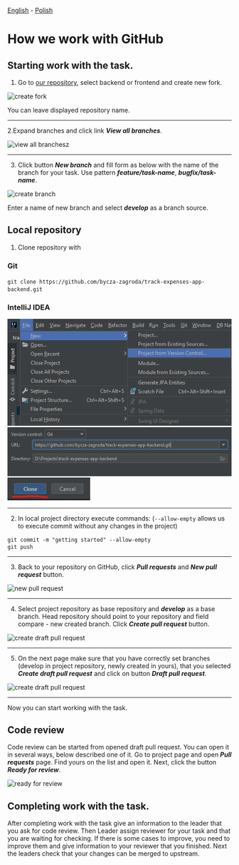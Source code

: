 [<ins>English</ins>](GITHUB_WORK.md) - [Polish](GITHUB_WORK.pl.md)

# How we work with GitHub

## Starting work with the task.

1. Go to [our repository](https://github.com/bycza-zagroda/), select backend or frontend and create new fork.

![create fork](images/img001_create_fork.png)

You can leave displayed repository name.

---

2.Expand branches and click link **_View all branches_**.

![view all branchesz](images/img002_switch_branch.png)

---

3. Click button **_New branch_** and fill form as below with the name of the branch for your task. Use pattern **_feature/task-name_**, **_bugfix/task-name_**.

![create branch](images/img003_create_branch.png)

Enter a name of new branch and select **_develop_** as a branch source.

## Local repository

1. Clone repository with

### Git

`git clone https://github.com/bycza-zagroda/track-expenses-app-backend.git`

### IntelliJ IDEA

![IntelliJ Import Step 1](images/img008_intellij_import_step_1.png)
![IntelliJ Import Step 2](images/img008_intellij_import_step_2.png)
![IntelliJ Import Step 3](images/img008_intellij_import_step_3.png)

---

2. In local project directory execute commands: (`--allow-empty` allows us to execute commit without any changes in the project)

```shell
git commit -m "getting started" --allow-empty
git push
```

---

3. Back to your repository on GitHub, click **_Pull requests_** and **_New pull request_** button. 

![new pull request](images/img004_new_pull_request.png)

---

4. Select project repository as base repository and **_develop_** as a base branch. 
Head repository should point to your repository and field compare - new created branch.
Click **_Create pull request_** button.

![create draft pull request](images/img005_create_pull_request.png)

---

5. On the next page make sure that you have correctly set branches (develop in project repository, newly created in yours),
that you selected **_Create draft pull request_** and click on button **_Draft pull request_**.

![create draft pull request](images/img006_draft_pull_request.png)

---

Now you can start working with the task. 

## Code review

Code review can be started from opened draft pull request. You can open it in several ways, below described one of it.
Go to project page and open **_Pull requests_** page. Find yours on the list and open it. Next, click the button **_Ready for review_**. 

![ready for review](images/img007_ready_for_review.png)

## Completing work with the task.

After completing work with the task give an information to the leader that you ask for code review. 
Then Leader assign reviewer for your task and that you are waiting for checking. 
If there is some cases to improve, you need to improve them and give information to your reviewer that you finished. 
Next the leaders check that your changes can be merged to upstream.
